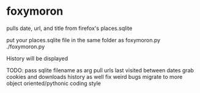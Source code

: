# foxymoron
pulls date, url, and title from firefox's places.sqlite

put your places.sqlite file in the same folder as foxymoron.py
./foxymoron.py

History will be displayed


TODO:
    pass sqlite filename as arg
    pull urls last visited between dates
    grab cookies and downloads history as well
    fix weird bugs
    migrate to more object oriented/pythonic coding style 
